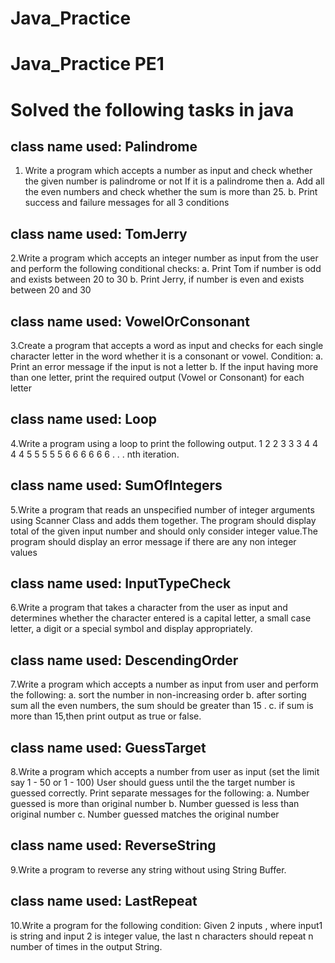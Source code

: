 # Java_Practice
# Java_Practice PE1

# Solved the following tasks in java

## class name used: Palindrome
1. Write a program which accepts a number as input and check whether the given number is
palindrome or not If it is a palindrome then
a. Add all the even numbers and check whether the sum is more than 25.
b. Print success and failure messages for all 3 conditions

## class name used: TomJerry
2.Write a program which accepts an integer number as input from the user and perform the
following conditional checks:
a. Print Tom if number is odd and exists between 20 to 30
b. Print Jerry, if number is even and exists between 20 and 30


## class name used: VowelOrConsonant
3.Create a program that accepts a word as input and checks for each single character letter in
the word whether it is a consonant or vowel.
Condition:
a. Print an error message if the input is not a letter
b. If the input having more than one letter, print the required output
(Vowel or Consonant) for each letter


## class name used: Loop
4.Write a program using a loop to print the following output. 1 2 2 3 3 3 4 4 4 4 5 5 5 5 5 6 6 6 6
6 6 . . . nth iteration.


## class name used: SumOfIntegers
5.Write a program that reads an unspecified number of integer arguments using Scanner Class
and adds them together. The program should display total of the given input number and should
only consider integer value.The program should display an error message if there are any non
integer values


## class name used: InputTypeCheck
6.Write a program that takes a character from the user as input and determines whether the
character entered is a capital letter, a small case letter, a digit or a special symbol and display
appropriately.


## class name used: DescendingOrder
7.Write a program which accepts a number as input from user and perform the following:
a. sort the number in non-increasing order
b. after sorting sum all the even numbers, the sum should be greater than 15 .
c. if sum is more than 15,then print output as true or false.


## class name used: GuessTarget
8.Write a program which accepts a number from user as input (set the limit say 1 - 50 or 1 -
100) User should guess until the the target number is guessed correctly.
Print separate messages for the following:
a. Number guessed is more than original number
b. Number guessed is less than original number
c. Number guessed matches the original number


## class name used: ReverseString
9.Write a program to reverse any string without using String Buffer.


## class name used: LastRepeat
10.Write a program for the following condition:
Given 2 inputs , where input1 is string and input 2 is integer value, the last n characters should
repeat n number of times in the output String.

